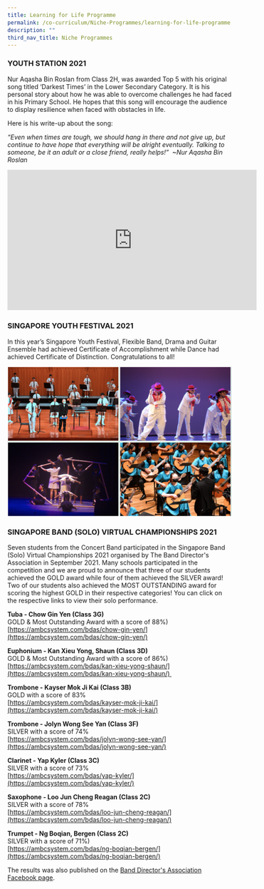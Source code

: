 ```yaml
---
title: Learning for Life Programme
permalink: /co-curriculum/Niche-Programmes/learning-for-life-programme
description: ""
third_nav_title: Niche Programmes
---
```

### YOUTH STATION 2021


Nur Aqasha Bin Roslan from Class 2H, was awarded Top 5 with his original song titled ‘Darkest Times’ in the Lower Secondary Category. It is his personal story about how he was able to overcome challenges he had faced in his Primary School. He hopes that this song will encourage the audience to display resilience when faced with obstacles in life. 

Here is his write-up about the song: 

_“Even when times are tough, we should hang in there and not give up, but continue to have hope that everything will be alright eventually. Talking to someone, be it an adult or a close friend, really helps!”  ~Nur Aqasha Bin Roslan_

<iframe width="560" height="315" src="https://www.youtube.com/embed/HdAypyuaT_g" title="YouTube video player" frameborder="0" allow="accelerometer; autoplay; clipboard-write; encrypted-media; gyroscope; picture-in-picture" allowfullscreen></iframe>

### SINGAPORE YOUTH FESTIVAL 2021

In this year’s Singapore Youth Festival, Flexible Band, Drama and Guitar Ensemble had achieved Certificate of Accomplishment while Dance had achieved Certificate of Distinction. Congratulations to all!

![](/images/LLP.png)

### SINGAPORE BAND (SOLO) VIRTUAL CHAMPIONSHIPS 2021

Seven students from the Concert Band participated in the Singapore Band (Solo) Virtual Championships 2021 organised by The Band Director's Association in September 2021. Many schools participated in the competition and we are proud to announce that three of our students achieved the GOLD award while four of them achieved the SILVER award! Two of our students also achieved the MOST OUTSTANDING award for scoring the highest GOLD in their respective categories! You can click on the respective links to view their solo performance.

**Tuba - Chow Gin Yen (Class 3G)**   <br>
GOLD & Most Outstanding Award with a score of 88%) <br>
[https://ambcsystem.com/bdas/chow-gin-yen/](https://ambcsystem.com/bdas/chow-gin-yen/)

  

**Euphonium - Kan Xieu Yong, Shaun (Class 3D)**  <br>
GOLD & Most Outstanding Award with a score of 86%) <br>
[https://ambcsystem.com/bdas/kan-xieu-yong-shaun/](https://ambcsystem.com/bdas/kan-xieu-yong-shaun/) 

  

**Trombone - Kayser Mok Ji Kai (Class 3B)**  <br>
GOLD with a score of 83% <br>
[https://ambcsystem.com/bdas/kayser-mok-ji-kai/](https://ambcsystem.com/bdas/kayser-mok-ji-kai/)

  

**Trombone - Jolyn Wong See Yan (Class 3F)**  <br>
SILVER with a score of 74% <br>
[https://ambcsystem.com/bdas/jolyn-wong-see-yan/](https://ambcsystem.com/bdas/jolyn-wong-see-yan/)

  

**Clarinet - Yap Kyler (Class 3C)**  <br>
SILVER with a score of 73% <br>
[https://ambcsystem.com/bdas/yap-kyler/](https://ambcsystem.com/bdas/yap-kyler/)

  

**Saxophone - Loo Jun Cheng Reagan (Class 2C)** <br>
SILVER with a score of 78% <br>
[https://ambcsystem.com/bdas/loo-jun-cheng-reagan/](https://ambcsystem.com/bdas/loo-jun-cheng-reagan/)

  

**Trumpet - Ng Boqian, Bergen (Class 2C)**  <br>
SILVER with a score of 71%)  <br>
[https://ambcsystem.com/bdas/ng-boqian-bergen/](https://ambcsystem.com/bdas/ng-boqian-bergen/)

  

The results was also published on the [Band Director's Association Facebook page](https://www.facebook.com/1792825220950965/posts/3232161097017363/).